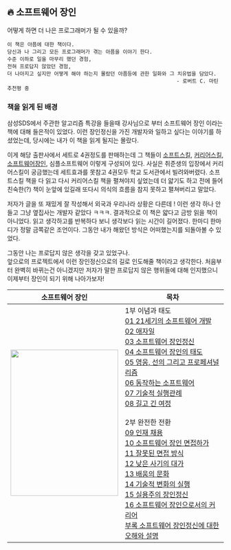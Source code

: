 ## 🔥 소프트웨어 장인
어떻게 하면 더 나은 프로그래머가 될 수 있을까?
```text
이 책은 아픔에 대한 책이다.
당신과 나 그리고 모든 프로그래머가 겪는 아픔을 이야기 한다.
수준 이하로 일을 마무리 했던 경험,
전혀 프로답지 않았던 경험,
더 나아지고 싶지만 어떻게 해야 하는지 몰랐던 아픔등에 관한 일화와 그 치유법을 담았다.
                                                       - 로버트 C. 마틴 추천평 중
```

### 책을 읽게 된 배경
삼성SDS에서 주관한 알고리즘 특강을 들을때 강사님으로 부터 소프트웨어 장인 이라는 책에 대해 들은적이 있었다. 이런 장인정신을 가진 개발자와 일하고 싶다는 이야기를 하셨었는데, 
당시에는 내가 이 책을 읽게 될지는 몰랐다.

이게 해당 출판사에서 세트로 4권정도를 판매하는데 그 책들이
[소프트스킬](https://github.com/kimziou77/Reading-Books/tree/main/books/%EC%86%8C%ED%94%84%ED%8A%B8%EC%8A%A4%ED%82%AC),
[커리어스킬](https://github.com/kimziou77/Reading-Books/tree/main/books/%EC%BB%A4%EB%A6%AC%EC%96%B4%EC%8A%A4%ED%82%AC),
[소프트웨어장인](https://github.com/kimziou77/Reading-Books/tree/main/books/%EC%86%8C%ED%94%84%ED%8A%B8%EC%9B%A8%EC%96%B4%EC%9E%A5%EC%9D%B8),
심플소프트웨어 이렇게 구성되어 있다.
사실은 취준생의 입장에서 커리어스킬이 궁금했는데 세트효과를 못참고 4권모두 학교 도서관에서 빌려와버렸다. 
소프트스킬 책을 다 읽고 다시 커리어스킬 책을 펼쳐야지 싶었는데 더 얇기도 하고 전에 들어 친숙한(?) 책이 눈앞에 있길래 또다시 의식의 흐름을 참지 못하고 펼쳐버리고 말았다.

저자가 글을 또 재밌게 잘 작성해서 외국과 우리나라 상황은 다른데 ! 이런 생각 하나 안들고 그냥 옆집사는 개발자 같았다 ㅋㅋㅋ.
결과적으로 이 책은 얇다고 금방 읽을 책이 아니었다. 읽고 생각하고를 반복하다 보니 생각보다 읽는 시간이 길어졌다. 한마디 한마디가 정말 금쪽같은 조언이다.
그동안 내가 해왔던 방식은 어떠했는지를 되돌아볼 수 있었다.

그동안 나는 프로답지 않은 생각을 갖고 있었구나.  
앞으로의 프로젝트에서 이런 장인정신으로의 길로 인도해줄 책이라고 생각한다.
처음부터 완벽히 바뀌는건 아니겠지만 저자가 말한 프로답지 않은 행위들에 대해 인지했으니 이제부터 장인이 되기 위해 나아가보자!


| **소프트웨어 장인**| **목차**|
|---|---|
|<img src="http://image.yes24.com/momo/TopCate582/MidCate002/58112706.jpg" width="250" height="340"/>|1부 이념과 태도<br>[01 21세기의 소프트웨어 개발](#01-경력)<br>[02 애자일](#02-)<br>[03 소프트웨어 장인정신](#03-)<br>[04 소프트웨어 장인의 태도](#04-생산성)<br>[05 영웅, 선의 그리고 프로페셔널리즘](#05-)<br>[06 동작하는 소프트웨어](#06-)<br>[07 기술적 실행관례](#07-)<br>[08 길고 긴 여정](#07-)<br><br>2부 완전한 전환<br>[09 인재 채용](#)<br>[10 소프트웨어 장인 면접하가](#02-)<br>[11 잘못된 면접 방식](#02-)<br>[12 낮은 사기의 대가](#02-)<br>[13 배움의 문화](#02-)<br>[14 기술적 변화의 실행](#02-)<br>[15 실용주의 장인정신](#02-)<br>[16 소프트웨어 장인으로서의 커리어](#02-)<br>[부록 소프트웨어 장인정신에 대한 오해와 설명](#02-)<br>

